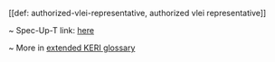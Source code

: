 [[def: authorized-vlei-representative, authorized vlei representative]]

~ Spec-Up-T link: <a href='https://weboftrust.github.io/WOT-terms/docs/glossary/authorized-vlei-representative'>here</a>

~ More in <a href="https://weboftrust.github.io/WOT-terms/docs/glossary/authorized-vlei-representative">extended KERI glossary</a>
